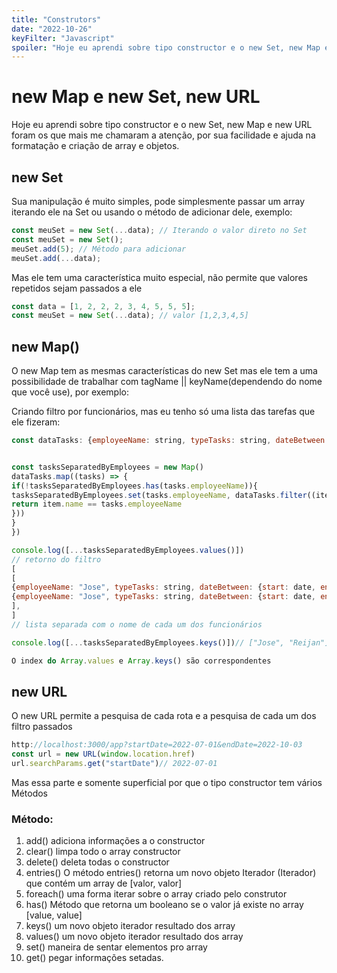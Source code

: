 ```yaml
---
title: "Construtors"
date: "2022-10-26"
keyFilter: "Javascript"
spoiler: "Hoje eu aprendi sobre tipo constructor e o new Set, new Map e new URL foram os que mais me chamaram a atenção"
---
```


# new Map e new Set, new URL

Hoje eu aprendi sobre tipo constructor e o new Set, new Map e new URL foram os que mais me chamaram a atenção, por sua facilidade e ajuda na formatação e criação de array e objetos.

## new Set

Sua manipulação é muito simples, pode simplesmente passar um array iterando ele na Set ou usando o método de adicionar dele, exemplo:

```javascript
const meuSet = new Set(...data); // Iterando o valor direto no Set
const meuSet = new Set();
meuSet.add(5); // Método para adicionar
meuSet.add(...data);
```

Mas ele tem uma característica muito especial, não permite que valores repetidos sejam passados a ele

```javascript
const data = [1, 2, 2, 2, 3, 4, 5, 5, 5];
const meuSet = new Set(...data); // valor [1,2,3,4,5]
```

## new Map()

O new Map tem as mesmas características do new Set mas ele tem a uma possibilidade de trabalhar com tagName || keyName(dependendo do nome que você use), por exemplo:

Criando filtro por funcionários, mas eu tenho só uma lista das tarefas que ele fizeram:

```javascript
const dataTasks: {employeeName: string, typeTasks: string, dateBetween: {start: date, end: date}} = []


const tasksSeparatedByEmployees = new Map()
dataTasks.map((tasks) => {
if(!tasksSeparatedByEmployees.has(tasks.employeeName)){
tasksSeparatedByEmployees.set(tasks.employeeName, dataTasks.filter((item) => {
return item.name == tasks.employeeName
}))
}
})

console.log([...tasksSeparatedByEmployees.values()])
// retorno do filtro
[
[
{employeeName: "Jose", typeTasks: string, dateBetween: {start: date, end: date}},
{employeeName: "Jose", typeTasks: string, dateBetween: {start: date, end: date}},
],
]
// lista separada com o nome de cada um dos funcionários

console.log([...tasksSeparatedByEmployees.keys()])// ["Jose", "Reijan"]

O index do Array.values e Array.keys() são correspondentes
```

## new URL

O new URL permite a pesquisa de cada rota e a pesquisa de cada um dos filtro passados

```javascript
http://localhost:3000/app?startDate=2022-07-01&endDate=2022-10-03
const url = new URL(window.location.href)
url.searchParams.get("startDate")// 2022-07-01
```

Mas essa parte e somente superficial por que o tipo constructor tem vários Métodos

### Método:

1. add() adiciona informações a o constructor
2. clear() limpa todo o array constructor
3. delete() deleta todas o constructor
4. entries() O método entries() retorna um novo objeto Iterador (Iterador) que contém um array de [valor, valor]
5. foreach() uma forma iterar sobre o array criado pelo construtor
6. has() Método que retorna um booleano se o valor já existe no array [value, value]
7. keys() um novo objeto iterador resultado dos array
8. values() um novo objeto iterador resultado dos array
9. set() maneira de sentar elementos pro array
10. get() pegar informações setadas.
